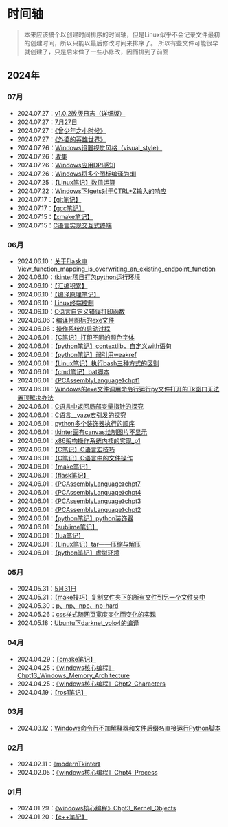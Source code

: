 # 时间轴
> 本来应该搞个以创建时间排序的时间轴，但是Linux似乎不会记录文件最初的创建时间，所以只能以最后修改时间来排序了。
所以有些文件可能很早就创建了，只是后来做了一些小修改，因而排到了前面


## 2024年

### 07月
- 2024.07.27：[v1.0.2改版日志（详细版）](v1.0.2改版日志（详细版）.html)
- 2024.07.27：[7月27日](7月27日.html)
- 2024.07.27：[《曾少年之小时候》](《曾少年之小时候》.html)
- 2024.07.27：[《外婆的英雄世界》](《外婆的英雄世界》.html)
- 2024.07.26：[Windows设置视觉风格（visual_style）](Windows设置视觉风格（visual_style）.html)
- 2024.07.26：[收集](收集.html)
- 2024.07.26：[Windows应用DPI感知](Windows应用DPI感知.html)
- 2024.07.26：[Windows将多个图标编译为dll](Windows将多个图标编译为dll.html)
- 2024.07.25：[【Linux笔记】数值运算](【Linux笔记】数值运算.html)
- 2024.07.22：[Windows下fgets对于CTRL+Z输入的响应](Windows下fgets对于CTRL+Z输入的响应.html)
- 2024.07.17：[【git笔记】](【git笔记】.html)
- 2024.07.17：[【gcc笔记】](【gcc笔记】.html)
- 2024.07.15：[【xmake笔记】](【xmake笔记】.html)
- 2024.07.15：[C语言实现交互式终端](C语言实现交互式终端.html)

### 06月
- 2024.06.10：[关于Flask中View_function_mapping_is_overwriting_an_existing_endpoint_function](关于Flask中View_function_mapping_is_overwriting_an_existing_endpoint_function.html)
- 2024.06.10：[tkinter项目打包python运行环境](tkinter项目打包python运行环境.html)
- 2024.06.10：[【汇编积累】](【汇编积累】.html)
- 2024.06.10：[【编译原理笔记】](【编译原理笔记】.html)
- 2024.06.10：[Linux终端控制](Linux终端控制.html)
- 2024.06.10：[C语言自定义错误打印函数](C语言自定义错误打印函数.html)
- 2024.06.06：[编译带图标的exe文件](编译带图标的exe文件.html)
- 2024.06.06：[操作系统的启动过程](操作系统的启动过程.html)
- 2024.06.01：[【C笔记】打印不同的颜色字体](【C笔记】打印不同的颜色字体.html)
- 2024.06.01：[【python笔记】contextlib，自定义with语句](【python笔记】contextlib，自定义with语句.html)
- 2024.06.01：[【python笔记】弱引用weakref](【python笔记】弱引用weakref.html)
- 2024.06.01：[【Linux笔记】执行bash三种方式的区别](【Linux笔记】执行bash三种方式的区别.html)
- 2024.06.01：[【cmd笔记】bat脚本](【cmd笔记】bat脚本.html)
- 2024.06.01：[《PCAssemblyLanguage》chpt1](《PCAssemblyLanguage》chpt1.html)
- 2024.06.01：[Windows的exe文件调用命令行运行py文件打开的Tk窗口无法置顶解决办法](Windows的exe文件调用命令行运行py文件打开的Tk窗口无法置顶解决办法.html)
- 2024.06.01：[C语言中返回局部变量指针的探究](C语言中返回局部变量指针的探究.html)
- 2024.06.01：[C语言__vaze宏引发的探究](C语言__vaze宏引发的探究.html)
- 2024.06.01：[python多个装饰器执行的顺序](python多个装饰器执行的顺序.html)
- 2024.06.01：[tkinter画布canvas绘制图片不显示](tkinter画布canvas绘制图片不显示.html)
- 2024.06.01：[x86架构操作系统内核的实现_p1](x86架构操作系统内核的实现_p1.html)
- 2024.06.01：[【C笔记】C语言宏技巧](【C笔记】C语言宏技巧.html)
- 2024.06.01：[【C笔记】C语言中的文件操作](【C笔记】C语言中的文件操作.html)
- 2024.06.01：[【make笔记】](【make笔记】.html)
- 2024.06.01：[【flask笔记】](【flask笔记】.html)
- 2024.06.01：[《PCAssemblyLanguage》chpt7](《PCAssemblyLanguage》chpt7.html)
- 2024.06.01：[《PCAssemblyLanguage》chpt4](《PCAssemblyLanguage》chpt4.html)
- 2024.06.01：[《PCAssemblyLanguage》chpt3](《PCAssemblyLanguage》chpt3.html)
- 2024.06.01：[《PCAssemblyLanguage》chpt2](《PCAssemblyLanguage》chpt2.html)
- 2024.06.01：[【python笔记】python装饰器](【python笔记】python装饰器.html)
- 2024.06.01：[【sublime笔记】](【sublime笔记】.html)
- 2024.06.01：[【lua笔记】](【lua笔记】.html)
- 2024.06.01：[【Linux笔记】tar——压缩与解压](【Linux笔记】tar——压缩与解压.html)
- 2024.06.01：[【python笔记】虚拟环境](【python笔记】虚拟环境.html)

### 05月
- 2024.05.31：[5月31日](5月31日.html)
- 2024.05.31：[【make技巧】复制文件夹下的所有文件到另一个文件夹中](【make技巧】复制文件夹下的所有文件到另一个文件夹中.html)
- 2024.05.30：[p、np、npc、np-hard](p、np、npc、np-hard.html)
- 2024.05.26：[css样式随网页宽度变化而变化的实现](css样式随网页宽度变化而变化的实现.html)
- 2024.05.18：[Ubuntu下darknet_yolo4的编译](Ubuntu下darknet_yolo4的编译.html)

### 04月
- 2024.04.29：[【cmake笔记】](【cmake笔记】.html)
- 2024.04.25：[《windows核心编程》Chpt13_Windows_Memory_Architecture](《windows核心编程》Chpt13_Windows_Memory_Architecture.html)
- 2024.04.25：[《windows核心编程》Chpt2_Characters](《windows核心编程》Chpt2_Characters.html)
- 2024.04.19：[【ros1笔记】](【ros1笔记】.html)

### 03月
- 2024.03.12：[Windows命令行不加解释器和文件后缀名直接运行Python脚本](Windows命令行不加解释器和文件后缀名直接运行Python脚本.html)

### 02月
- 2024.02.11：[《modernTkinter》](《modernTkinter》.html)
- 2024.02.05：[《windows核心编程》Chpt4_Process](《windows核心编程》Chpt4_Process.html)

### 01月
- 2024.01.29：[《windows核心编程》Chpt3_Kernel_Objects](《windows核心编程》Chpt3_Kernel_Objects.html)
- 2024.01.20：[【c++笔记】](【c++笔记】.html)
